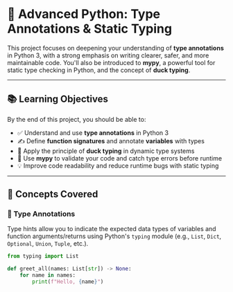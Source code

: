 # 📘 Advanced Python: Type Annotations & Static Typing

This project focuses on deepening your understanding of **type annotations** in Python 3, with a strong emphasis on writing clearer, safer, and more maintainable code. You'll also be introduced to **mypy**, a powerful tool for static type checking in Python, and the concept of **duck typing**.

---

## 📚 Learning Objectives

By the end of this project, you should be able to:

- ✅ Understand and use **type annotations** in Python 3
- ✍️ Define **function signatures** and annotate **variables** with types
- 🦆 Apply the principle of **duck typing** in dynamic type systems
- 🧪 Use **mypy** to validate your code and catch type errors before runtime
- 💡 Improve code readability and reduce runtime bugs with static typing

---

## 🧠 Concepts Covered

### 📝 Type Annotations
Type hints allow you to indicate the expected data types of variables and function arguments/returns using Python's `typing` module (e.g., `List`, `Dict`, `Optional`, `Union`, `Tuple`, etc.).

```python
from typing import List

def greet_all(names: List[str]) -> None:
    for name in names:
        print(f"Hello, {name}")
